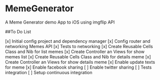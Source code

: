 # MemeGenerator
A Meme Generator demo App to iOS using imgflip API

##To Do List

[x] Initial config project and dependency manager
[x] Config router and networking Memes API
[x] Tests to networking
[x] Create Reusable Cells Class and Nib for list memes
[x] Create Controller an Views for show memes list
[x] Create Reusable Cells Class and Nib for details meme
[x] Create Controller an Views for show details meme
[x] Enable update texts for meme
[x] Enable facebook sharing
[ ] Enable twitter sharing
[ ] Tests integration
[ ] Setup continuous integration

